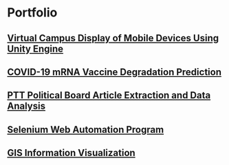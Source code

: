 # Portfolio

## [**Virtual Campus Display of Mobile Devices Using Unity Engine**](/Virtual%20Campus%20Display%20of%20Mobile%20Devices%20Using%20Unity%20Engine)

## [**COVID-19 mRNA Vaccine Degradation Prediction**](/COVID-19%20mRNA%20Vaccine%20Degradation%20Prediction)

## [**PTT Political Board Article Extraction and Data Analysis**](/PTT%20Political%20Board%20Article%20Extraction%20and%20Data%20Analysis)

## [**Selenium Web Automation Program**](/Selenium%20Web%20Automation%20Program)

## [**GIS Information Visualization**](/GIS%20Information%20Visualization)
